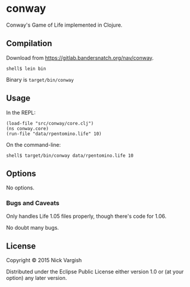 # conway

Conway's Game of Life implemented in Clojure.

## Compilation

Download from https://gitlab.bandersnatch.org/nav/conway.

    shell$ lein bin

Binary is `target/bin/conway`

## Usage

In the REPL:

    (load-file "src/conway/core.clj")
    (ns conway.core)
    (run-file "data/rpentomino.life" 10)

On the command-line:

    shell$ target/bin/conway data/rpentomino.life 10

## Options

No options.

### Bugs and Caveats

Only handles Life 1.05 files properly, though there's code for 1.06.

No doubt many bugs.

## License

Copyright © 2015 Nick Vargish

Distributed under the Eclipse Public License either version 1.0 or (at
your option) any later version.
